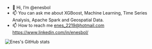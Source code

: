 - 👋 Hi, I’m @enesbol
- 📫 You can ask me about XGBoost, Machine Learning, Time Series Analysis, Apache Spark and Geospatial Data.
- 📫 How to reach me  enes_2219@hotmail.com https://www.linkedin.com/in/enesbol/ 


![Enes's GitHub stats](https://github-readme-stats.vercel.app/api?username=enesbol&show_icons=true&theme=radical)
 
<!---
enesbol/enesbol is a ✨ special ✨ repository because its `README.md` (this file) appears on your GitHub profile.
You can click the Preview link to take a look at your changes.
--->
